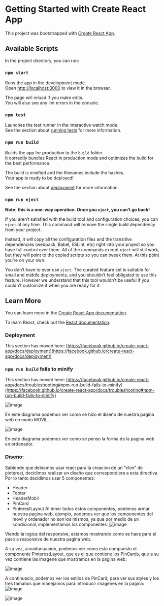 # Getting Started with Create React App

This project was bootstrapped with [Create React App](https://github.com/facebook/create-react-app).

## Available Scripts

In the project directory, you can run:

### `npm start`

Runs the app in the development mode.\
Open [http://localhost:3000](http://localhost:3000) to view it in the browser.

The page will reload if you make edits.\
You will also see any lint errors in the console.

### `npm test`

Launches the test runner in the interactive watch mode.\
See the section about [running tests](https://facebook.github.io/create-react-app/docs/running-tests) for more information.

### `npm run build`

Builds the app for production to the `build` folder.\
It correctly bundles React in production mode and optimizes the build for the best performance.

The build is minified and the filenames include the hashes.\
Your app is ready to be deployed!

See the section about [deployment](https://facebook.github.io/create-react-app/docs/deployment) for more information.

### `npm run eject`

**Note: this is a one-way operation. Once you `eject`, you can’t go back!**

If you aren’t satisfied with the build tool and configuration choices, you can `eject` at any time. This command will remove the single build dependency from your project.

Instead, it will copy all the configuration files and the transitive dependencies (webpack, Babel, ESLint, etc) right into your project so you have full control over them. All of the commands except `eject` will still work, but they will point to the copied scripts so you can tweak them. At this point you’re on your own.

You don’t have to ever use `eject`. The curated feature set is suitable for small and middle deployments, and you shouldn’t feel obligated to use this feature. However we understand that this tool wouldn’t be useful if you couldn’t customize it when you are ready for it.

## Learn More

You can learn more in the [Create React App documentation](https://facebook.github.io/create-react-app/docs/getting-started).

To learn React, check out the [React documentation](https://reactjs.org/).


### Deployment

This section has moved here: [https://facebook.github.io/create-react-app/docs/deployment](https://facebook.github.io/create-react-app/docs/deployment)

### `npm run build` fails to minify

This section has moved here: [https://facebook.github.io/create-react-app/docs/troubleshooting#npm-run-build-fails-to-minify](https://facebook.github.io/create-react-app/docs/troubleshooting#npm-run-build-fails-to-minify)

![image](https://user-images.githubusercontent.com/72415333/137005952-61444721-5528-4903-b55c-00af7726a5ee.png)

En este diagrama podemos ver como se hizo el diseño de nuestra pagina web en modo MOVIL.

![image](https://user-images.githubusercontent.com/72415333/137006052-84a26b98-74f9-459b-b097-ad9b185d8e47.png)

En este diagrama podemos ver como se penso la forma de la pagina web en ordenador.

### Diseño:
Sabiendo que debiamos usar react para la creacion de un "clon" de pinterest, decidimos realizar un diseño que correspondiera a esta directiva.
Por lo tanto decidimos usar 5 componentes:
* Header
* Footer
* HeaderMobil
* PinCard
* PinterestLayout
Al tener todos estos componentes, podemos armar nuestra pagina web, ejemplo, podemos ver que los componentes del movil y ordenador no son los mismos, ya que por medio de un condicional, implementamos los componentes:
![image](https://user-images.githubusercontent.com/72415333/137008215-7f0a4b00-a94f-410e-96c2-abcec3e19ca8.png)

Viendo la logica del responsive, estamos mostrando como se hace para el paso a responsive de nuestra pagina web.

A su vez, aconitunuacion, podemos ver como esta compuesto el componente PinterestLayout, que es el que contiene los PinCards, que a su vez contiene las imagene que mostramos en la pagina web:

![image](https://user-images.githubusercontent.com/72415333/137013308-5459ba6b-b2dc-4bbb-aa18-105c9f5c7012.png)

A continuacio, podemos ver los estilos de PinCard, para ver sus styles y los tres tamaños que manejamos para introducir imagenes en la pagina:
![image](https://user-images.githubusercontent.com/72415333/137013664-e8a350e4-918a-4dec-8d63-344fdeb53103.png)

![image](https://user-images.githubusercontent.com/72415333/137013712-177e6014-1e95-442f-8006-47122b8c0c0d.png)









